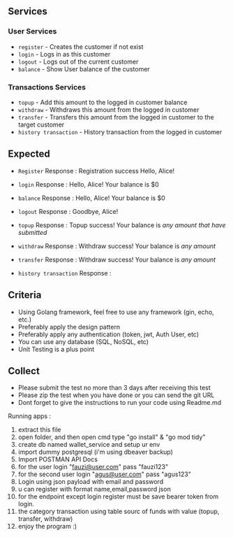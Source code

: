 
## Services
### User Services
* `register` - Creates the customer if not exist
* `login` - Logs in as this customer
* `logout` - Logs out of the current customer
* `balance` - Show User balance of the customer

### Transactions Services
* `topup` - Add this amount to the logged in customer balance
* `withdraw` - Withdraws this amount from the logged in customer
* `transfer` - Transfers this amount from the logged in customer to the target customer
* `history transaction` - History transaction from the logged in customer


## Expected
* `Register`
   Response :
    Registration success
    Hello, Alice!
* `login` 
   Response :
    Hello, Alice!
    Your balance is $0
* `balance` 
   Response :
    Hello, Alice!
    Your balance is $0
* `logout`
   Response :
    Goodbye, Alice!

* `topup`
   Response :
    Topup success!
    Your balance is *any amount that have submitted*
* `withdraw`
   Response :
    Withdraw success!
    Your balance is *any amount*
* `transfer`
   Response :
    Withdraw success!
    Your balance is *any amount*

* `history transaction`
   Response :


## Criteria
* Using Golang framework, feel free to use any framework (gin, echo, etc.)
* Preferably apply the design pattern
* Preferably apply any authentication (token, jwt, Auth User, etc)
* You can use any database (SQL, NoSQL, etc)
* Unit Testing is a plus point


## Collect
* Please submit the test no more than 3 days after receiving this test
* Please zip the test when you have done or you can send the git URL
* Dont forget to give the instructions to run your code using Readme.md 


Running apps :
1. extract this file
2. open folder, and then open cmd type "go install" & "go mod tidy"
3. create db named wallet_service and setup ur env
4. import dummy postgresql (i'm using dbeaver backup)
5. Import POSTMAN API Docs
6. for the user login "fauzi@user.com" pass "fauzi123"
7. for the second user login "agus@user.com" pass "agus123"
8. Login using json payload with email and password
9. u can register with format name,email,password json
10. for the endpoint except login register must be save bearer token from login.
11. the category transaction using table sourc of funds with value (topup, transfer, withdraw)
12. enjoy the program :)